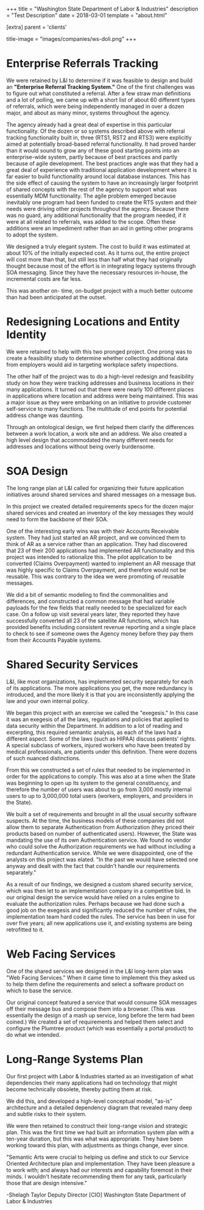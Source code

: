 +++
title = "Washington State Department of Labor & Industries"
description = "Test Description"
date = 2018-03-01
template = "about.html"

[extra]
parent = 'clients'

title-image = "images/companies/ws-doli.png"
+++

# Enterprise Referrals Tracking

We were retained by L&I to determine if it was feasible to design and build an **"Enterprise Referral Tracking System."** One of the first challenges was to figure out what constituted a referral. After a few straw man definitions and a lot of polling, we came up with a short list of about 60 different types of referrals, which were being independently managed in over a dozen major, and about as many minor, systems throughout the agency.

The agency already had a great deal of expertise in this particular functionality. Of the dozen or so systems described above with referral tracking functionality built in, three (RTS1, RST2 and RTS3) were explicitly aimed at potentially broad-based referral functionality. It had proved harder than it would sound to grow any of these good starting points into an enterprise-wide system, partly because of best practices and partly because of agile development. The best practices angle was that they had a great deal of experience with traditional application development where it is far easier to build functionality around local database instances. This has the side effect of causing the system to have an increasingly larger footprint of shared concepts with the rest of the agency to support what was essentially MDM functionality. The agile problem emerged because inevitably one program had been funded to create the RTS system and their needs were driving other projects throughout the agency. Because there was no guard, any additional functionality that the program needed, if it were at all related to referrals, was added to the scope. Often these additions were an impediment rather than an aid in getting other programs to adopt the system.

We designed a truly elegant system. The cost to build it was estimated at about 10% of the initially expected cost. As it turns out, the entire project will cost more than that, but still less than half what they had originally thought because most of the effort is in integrating legacy systems through SOA messaging. Since they have the necessary resources in-house, the incremental costs are far less.

This was another on- time, on-budget project with a much better outcome than had been anticipated at the outset.

# Redesigning Locations and Entity Identity

We were retained to help with this two pronged project. One prong was to create a feasibility study to determine whether collecting additional data from employers would aid in targeting workplace safety inspections.

The other half of the project was to do a high-level redesign and feasibility study on how they were tracking addresses and business locations in their many applications. It turned out that there were nearly 100 different places in applications where location and address were being maintained. This was a major issue as they were embarking on an initiative to provide customer self-service to many functions. The multitude of end points for potential address change was daunting.

Through an ontological design, we first helped them clarify the differences between a work location, a work site and an address. We also created a high level design that accommodated the many different needs for addresses and locations without being overly burdensome.

# SOA Design

The long range plan at L&I called for organizing their future application initiatives around shared services and shared messages on a message bus.

In this project we created detailed requirements specs for the dozen major shared services and created an inventory of the key messages they would need to form the backbone of their SOA.

One of the interesting early wins was with their Accounts Receivable system. They had just started an AR project, and we convinced them to think of AR as a service rather than an application. They had discovered that 23 of their 200 applications had implemented AR functionality and this project was intended to rationalize this. The pilot application to be converted (Claims Overpayment) wanted to implement an AR message that was highly specific to Claims Overpayment, and therefore would not be reusable. This was contrary to the idea we were promoting of reusable messages.

We did a bit of semantic modeling to find the commonalities and differences, and constructed a common message that had variable payloads for the few fields that really needed to be specialized for each case. On a follow up visit several years later, they reported they have successfully converted all 23 of the satellite AR functions, which has provided benefits including consistent revenue reporting and a single place to check to see if someone owes the Agency money before they pay them from their Accounts Payable systems.

# Shared Security Services

L&I, like most organizations, has implemented security separately for each of its applications. The more applications you get, the more redundancy is introduced, and the more likely it is that you are inconsistently applying the law and your own internal policy.

We began this project with an exercise we called the "exegesis." In this case it was an exegesis of all the laws, regulations and policies that applied to data security within the Department. In addition to a lot of reading and excerpting, this required semantic analysis, as each of the laws had a different aspect. Some of the laws (such as HIPAA) discuss patients' rights. A special subclass of workers, injured workers who have been treated by medical professionals, are patients under this definition. There were dozens of such nuanced distinctions.

From this we constructed a set of rules that needed to be implemented in order for the applications to comply. This was also at a time when the State was beginning to open up its system to the general constituency, and therefore the number of users was about to go from 3,000 mostly internal users to up to 3,000,000 total users (workers, employers, and providers in the State).

We built a set of requirements and brought in all the usual security software suspects. At the time, the business models of these companies did not allow them to separate Authentication from Authorization (they priced their products based on number of authenticated users). However, the State was mandating the use of its own Authentication service. We found no vendor who could solve the Authorization requirements we had without including a redundant Authentication service. While we were disappointed, one of the analysts on this project was elated. "In the past we would have selected one anyway and dealt with the fact that couldn't handle our requirements separately."

As a result of our findings, we designed a custom shared security service, which was then let to an implementation company in a competitive bid. In our original design the service would have relied on a rules engine to evaluate the authorization rules. Perhaps because we had done such a good job on the exegesis and significantly reduced the number of rules, the implementation team hard coded the rules. The service has been in use for over five years; all new applications use it, and existing systems are being retrofitted to it.

# Web Facing Services

One of the shared services we designed in the L&I long-term plan was "Web Facing Services."  When it came time to implement this they asked us to help them define the requirements and select a software product on which to base the service.

Our original concept featured a service that would consume SOA messages off their message bus and compose them into a browser. (This was essentially the design of a mash up service, long before the term had been coined.) We created a set of requirements and helped them select and configure the Plumtree product (which was essentially a portal product) to do what we intended.

# Long-Range Systems Plan

Our first project with Labor & Industries started as an investigation of what dependencies their many applications had on technology that might become technically obsolete, thereby putting them at risk.

We did this, and developed a high-level conceptual model, "as-is" architecture and a detailed dependency diagram that revealed many deep and subtle risks to their system.

We were then retained to construct their long-range vision and strategic plan. This was the first time we had built an information system plan with a ten-year duration, but this was what was appropriate. They have been working toward this plan, with adjustments as things change, ever since.

"Semantic Arts were crucial to helping us define and stick to our Service Oriented Architecture plan and implementation. They have been pleasure a to work with; and always had our interests and capability foremost in their minds. I wouldn't hesitate recommending them for any task, particularly those that are design intensive."

-Shelagh Taylor
Deputy Director [CIO]
Washington State Department of Labor & Industries
